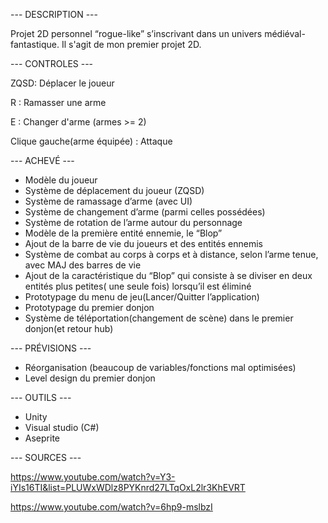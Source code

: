 --- DESCRIPTION ---

Projet 2D personnel “rogue-like” s’inscrivant dans un univers médiéval-fantastique. Il s'agit de mon premier projet 2D.

--- CONTROLES ---

ZQSD: Déplacer le joueur

R : Ramasser une arme

E : Changer d'arme (armes >= 2)

Clique gauche(arme équipée) : Attaque


--- ACHEVÉ ---

- Modèle du joueur
- Système de déplacement du joueur (ZQSD)
- Système de ramassage d’arme (avec UI)
- Système de changement d’arme (parmi celles possédées)
- Système de rotation de l’arme autour du personnage
- Modèle de la première entité ennemie, le “Blop”
- Ajout de la barre de vie du joueurs et des entités ennemis
- Système de combat au corps à corps et à distance, selon l’arme tenue, avec MAJ des barres de vie
- Ajout de la caractéristique du “Blop” qui consiste à se diviser en deux entités plus petites( une seule fois) lorsqu’il est éliminé
- Prototypage du menu de jeu(Lancer/Quitter l’application)
- Prototypage du premier donjon
- Système de téléportation(changement de scène) dans le premier donjon(et retour hub)
    

--- PRÉVISIONS ---

- Réorganisation (beaucoup de variables/fonctions mal optimisées)
- Level design du premier donjon

--- OUTILS ---

- Unity
- Visual studio (C#)
- Aseprite

--- SOURCES ---

https://www.youtube.com/watch?v=Y3-iYIs16TI&list=PLUWxWDlz8PYKnrd27LTqOxL2lr3KhEVRT

https://www.youtube.com/watch?v=6hp9-mslbzI
